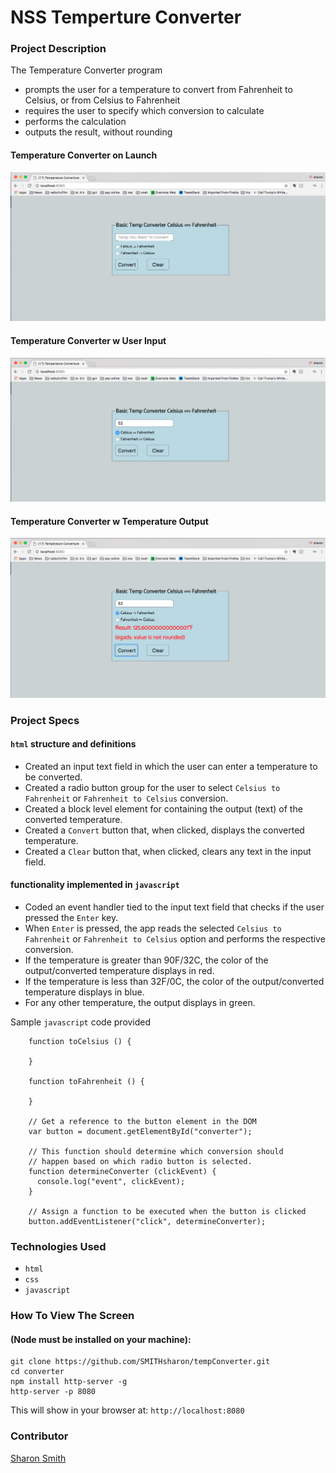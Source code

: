 # NSS Temperture Converter

### Project Description 
The Temperature Converter program 
- prompts the user for a temperature to convert from Fahrenheit to Celsius, or from Celsius to Fahrenheit
- requires the user to specify which conversion to calculate
- performs the calculation
- outputs the result, without rounding


#### Temperature Converter on Launch
![Temp Conv on Launch](https://raw.githubusercontent.com/SMITHsharon/tempConverter/screens/screens/Temp%20Converter%20on%20Launch.png)

#### Temperature Converter w User Input
![Temp Conv w User Input](https://raw.githubusercontent.com/SMITHsharon/tempConverter/screens/screens/Temp%20Converter%20w%20User%20Input.png)

#### Temperature Converter w Temperature Output
![Temp Conv w Temp Output](https://raw.githubusercontent.com/SMITHsharon/tempConverter/screens/screens/Temp%20Converter%20w%20Conversion%20Output.png)


### Project Specs
#### `html` structure and definitions
- Created an input text field in which the user can enter a temperature to be converted.
- Created a radio button group for the user to select `Celsius to Fahrenheit` or `Fahrenheit to Celsius` conversion. 
- Created a block level element for containing the output (text) of the converted temperature.
- Created a `Convert` button that, when clicked, displays the converted temperature.
- Created a `Clear` button that, when clicked, clears any text in the input field.

#### functionality implemented in `javascript` 
- Coded an event handler tied to the input text field that checks if the user pressed the `Enter` key. 
- When `Enter` is pressed, the app reads the selected `Celsius to Fahrenheit` or `Fahrenheit to Celsius` option and performs the respective conversion. 
- If the temperature is greater than 90F/32C, the color of the output/converted temperature displays in red.
- If the temperature is less than 32F/0C, the color of the output/converted temperature displays in blue.
- For any other temperature, the output displays in green.


Sample `javascript` code provided
```
	function toCelsius () {

	}

	function toFahrenheit () {

	}

	// Get a reference to the button element in the DOM
	var button = document.getElementById("converter");

	// This function should determine which conversion should
	// happen based on which radio button is selected.
	function determineConverter (clickEvent) {
	  console.log("event", clickEvent);
	}

	// Assign a function to be executed when the button is clicked
	button.addEventListener("click", determineConverter);
```

### Technologies Used
- `html`
- `css`
- `javascript`


### How To View The Screen 
#### (Node must be installed on your machine):
```
git clone https://github.com/SMITHsharon/tempConverter.git
cd converter
npm install http-server -g
http-server -p 8080
```

This will show in your browser at: `http://localhost:8080`


### Contributor
[Sharon Smith](https://github.com/SMITHsharon)
